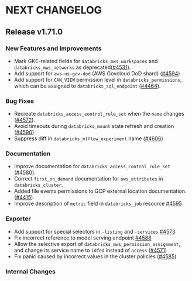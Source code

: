 # NEXT CHANGELOG

## Release v1.71.0

### New Features and Improvements

 * Mark GKE-related fields for `databricks_mws_workspaces` and `databricks_mws_networks` as deprecated([#4531](https://github.com/databricks/terraform-provider-databricks/pull/4531)).
 * Add support for `aws-us-gov-dod` (AWS Govcloud DoD shard) ([#4594](https://github.com/databricks/terraform-provider-databricks/pull/4594))
 * Add support for `CAN_VIEW` permission level in `databricks_permissions`, which can be assigned to `databricks_sql_endpoint` ([#4464](https://github.com/databricks/terraform-provider-databricks/pull/4464)).

### Bug Fixes

 * Recreate `databricks_access_control_rule_set` when the `name` changes ([#4572](https://github.com/databricks/terraform-provider-databricks/pull/4572)).
 * Avoid timeouts during `databricks_mount` state refresh and creation ([#4590](https://github.com/databricks/terraform-provider-databricks/pull/4590)).
 * Suppress diff in `databricks_mlflow_experiment` name ([#4606](https://github.com/databricks/terraform-provider-databricks/pull/4606))

### Documentation

 * Improve documentation for `databricks_access_control_rule_set` ([#4580](https://github.com/databricks/terraform-provider-databricks/pull/4580)).
 * Correct `first_on_demand` documentation for `aws_attributes` in `databricks_cluster`.
 * Added file events permissions to GCP external location documentation. ([#4415](https://github.com/databricks/terraform-provider-databricks/pull/4415)).
 * Improve description of `metric` field in `databricks_job` resource [#4595](https://github.com/databricks/terraform-provider-databricks/pull/4595)

### Exporter

 * Add support for special selectors in `-listing` and `-services` [#4573](https://github.com/databricks/terraform-provider-databricks/pull/4573)
 * Fix incorrect reference to model serving endpoint [#4588](https://github.com/databricks/terraform-provider-databricks/pull/4588)
 * Allow the selective export of `databricks_mws_permission_assignment`, and change its service name to `idfed` instead of `access` ([#4571](https://github.com/databricks/terraform-provider-databricks/pull/4571))
  * Fix panic caused by incorrect values in the cluster policies ([#4585](https://github.com/databricks/terraform-provider-databricks/pull/4585))

### Internal Changes
